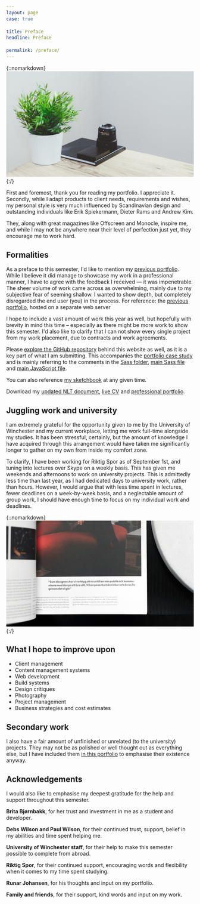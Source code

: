 ```yaml
---
layout: page
case: true

title: Preface
headline: Preface

permalink: /preface/
---
```


{::nomarkdown}
<img src="../img/formalities/img1.jpg" alt="Desk" class="fade wait">
{:/}

<!-- <div class="div"></div>

<p class="lead">This particular page should contain formalities, messages for your reader(s), links along with downloads for your live CV, NLT document and previous portfolio to highlight improvements. You should also include a section with work that may not fit into a particular section, but you'd like to show off anyway. This, or a section of this on each page. I.e. "unused web projects" or "photos that didn't make the cut".</p>

* Mention the year briefly
* Link to the previous portfolio, mention why you're doing X, Y and Z
* Highlight improvements
* Ramble, mention work placement and link to updated NLT
* Sidenote, link to live CV
* Have a dedicated section to unused/unfinished projects, but limit to screenshots -->

<div class="div"></div>

<p class="lead">First and foremost, thank you for reading my portfolio. I appreciate it. Secondly, while I adapt products to client needs, requirements and wishes, my personal style is very much influenced by Scandinavian design and outstanding individuals like Erik Spiekermann, Dieter Rams and Andrew Kim.</p>

<p class="lead">They, along with great magazines like Offscreen and Monocle, inspire me, and while I may not be anywhere near their level of perfection just yet, they encourage me to work hard.</p>

<div class="div"></div>

## Formalities

<p class="pull">
	As a preface to this semester, I'd like to mention my <a href="http://magnusskare.science/uni/" target="_blank">previous portfolio</a>. While I believe it did manage to showcase my work in a professional manner, I have to agree with the feedback I received &mdash; it was impenetrable. The sheer volume of work came across as overwhelming, mainly due to my subjective fear of seeming shallow. I wanted to show depth, but completely disregarded the end user (you) in the process.
	<span class="entry">For reference: the <a href="http://magnusskare.science/uni/" target="_blank">previous portfolio</a>, hosted on a separate web server</span>
</p>

I hope to include a vast amount of work this year as well, but hopefully with brevity in mind this time – especially as there might be more work to show this semester. I'd also like to clarify that I can not show every single project from my work placement, due to contracts and work agreements.

Please <a href="https://github.com/partcoffee/uni" target="_blank">explore the GitHub repository</a> behind this website as well, as it is a key part of what I am submitting. This accompanies the <a href="/portfolio">portfolio case study</a> and is mainly referring to the comments in the <a href="https://github.com/partcoffee/uni/tree/master/_sass" target="_blank">Sass folder</a>, <a href="https://github.com/partcoffee/uni/blob/master/css/main.scss" target="_blank">main Sass file</a> and <a href="https://github.com/partcoffee/uni/blob/master/js/main.js" target="_blank">main JavaScript file</a>.

You can also reference <a href="https://vimeo.com/147452061" target="_blank">my sketchbook</a> at any given time.

Download my <a href="../img/formalities/Y3S1-NLT-Updated-MagnusSkare.doc">updated NLT document</a>, <a target="_blank" href="../img/formalities/cv.pdf">live CV</a> and <a target="_blank" href="../img/formalities/professional-compressed-for-web.pdf">professional portfolio</a>.

<div class="div"></div>

## Juggling work and university

I am extremely grateful for the opportunity given to me by the University of Winchester and my current workplace, letting me work full-time alongside my studies. It has been stressful, certainly, but the amount of knowledge I have acquired through this arrangement would have taken me significantly longer to gather on my own from inside my comfort zone.

To clarify, I have been working for Riktig Spor as of September 1st, and tuning into lectures over Skype on a weekly basis. This has given me weekends and afternoons to work on university projects. This is admittedly less time than last year, as I had dedicated days to university work, rather than hours. However, I would argue that with less time spent in lectures, fewer deadlines on a week-by-week basis, and a neglectable amount of group work, I should have enough time to focus on my individual work and deadlines.

<div class="div"></div>

{::nomarkdown}
<img src="../img/workflow/layout.jpg" alt="Print layout">
{:/}

<div class="div"></div>

## What I hope to improve upon

<ul class="skill-list">
	<li class="entry">Client management</li>
	<li class="entry">Content management systems</li>
	<li class="entry">Web development</li>
	<li class="entry">Build systems</li>
	<li class="entry">Design critiques</li>
	<li class="entry">Photography</li>
	<li class="entry">Project management</li>
	<li class="entry">Business strategies and cost estimates</li>
</ul>

<div class="div"></div>

## Secondary work

I also have a fair amount of unfinished or unrelated (to the university) projects. They may not be as polished or well thought out as everything else, but I have included them <a href="/secondary">in this portfolio</a> to emphasise their existence anyway.

<div class="div"></div>

## Acknowledgements

I would also like to emphasise my deepest gratitude for the help and support throughout this semester.

**Brita Bjørnbakk**, for her trust and investment in me as a student and developer.

**Debs Wilson and Paul Wilson**, for their continued trust, support, belief in my abilities and time spent helping me.

**University of Winchester staff**, for their help to make this semester possible to complete from abroad.

**Riktig Spor**, for their continued support, encouraging words and flexibility when it comes to my time spent studying.

**Runar Johansen**, for his thoughts and input on my portfolio.

**Family and friends**, for their support, kind words and input on my work.

<div class="div"></div>


